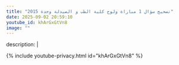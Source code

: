 ```yaml
---
title: "تصحيح سؤال 1 مباراة ولوج كلية الطب و الصيدلة وجدة 2015"
date: 2025-09-02 20:59:10 
youtube_id: khArGxGtVn8
image: ""
---
```

description: |
  
{% include youtube-privacy.html id="khArGxGtVn8" %}
